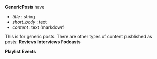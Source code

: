 **GenericPosts** have
- *title* : string
- *short_body* : text
- *content* : text (markdown)

This is for generic posts. There are other types of content pusblished as posts:
**Reviews**
**Interviews**
**Podcasts**

**Playlist**
**Events**